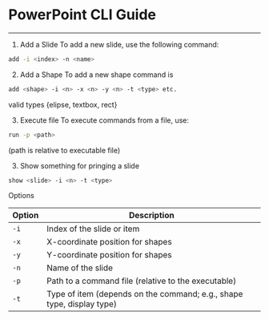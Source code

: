 # PowerPoint CLI Guide
---

1. Add a Slide
To add a new slide, use the following command:
```bash
add -i <index> -n <name>
```
2. Add a Shape
To add a new shape command is 
```bash
add <shape> -i <n> -x <n> -y <n> -t <type> etc.
```
valid types {elipse, textbox, rect}

3. Execute file
To execute commands from a file, use:
```bash
run -p <path>
```

(path is relative to executable file)

3. Show something
for pringing a slide
```bash
show <slide> -i <n> -t <type>
```

Options

| Option | Description                                                        |
|--------|--------------------------------------------------------------------|
| `-i`   | Index of the slide or item                                         |
| `-x`   | X-coordinate position for shapes                                   |
| `-y`   | Y-coordinate position for shapes                                   |
| `-n`   | Name of the slide                                                  |
| `-p`   | Path to a command file (relative to the executable)                |
| `-t`   | Type of item (depends on the command; e.g., shape type, display type) |

